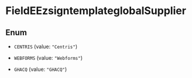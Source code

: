 

# FieldEEzsigntemplateglobalSupplier

## Enum


* `CENTRIS` (value: `"Centris"`)

* `WEBFORMS` (value: `"Webforms"`)

* `GHACQ` (value: `"GHACQ"`)



